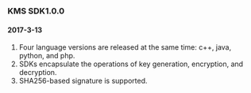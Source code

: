 
### KMS SDK1.0.0 
#### 2017-3-13
1. Four language versions are released at the same time: c++, java, python, and php.
2. SDKs encapsulate the operations of key generation, encryption, and decryption.
3. SHA256-based signature is supported.


